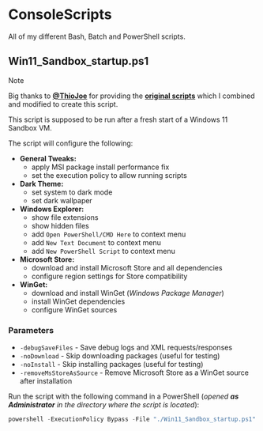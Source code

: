 # ConsoleScripts

All of my different Bash, Batch and PowerShell scripts.

## Win11_Sandbox_startup.ps1

> [!NOTE]
> Big thanks to **[@ThioJoe](https://github.com/ThioJoe)** for providing the **[original scripts](https://github.com/ThioJoe/Windows-Sandbox-Tools/tree/main)** which I combined and modified to create this script.

This script is supposed to be run after a fresh start of a Windows 11 Sandbox VM.

The script will configure the following:
* **General Tweaks:**
  - apply MSI package install performance fix
  - set the execution policy to allow running scripts
* **Dark Theme:**
  - set system to dark mode
  - set dark wallpaper
* **Windows Explorer:**
  - show file extensions
  - show hidden files
  - add `Open PowerShell/CMD Here` to context menu
  - add `New Text Document` to context menu
  - add `New PowerShell Script` to context menu
* **Microsoft Store:**
  - download and install Microsoft Store and all dependencies
  - configure region settings for Store compatibility
* **WinGet:**
  - download and install WinGet (*Windows Package Manager*)
  - install WinGet dependencies
  - configure WinGet sources

### Parameters

- `-debugSaveFiles` - Save debug logs and XML requests/responses
- `-noDownload` - Skip downloading packages (useful for testing)
- `-noInstall` - Skip installing packages (useful for testing)
- `-removeMsStoreAsSource` - Remove Microsoft Store as a WinGet source after installation

Run the script with the following command in a PowerShell (*opened **as Administrator** in the directory where the script is located*):
```powershell
powershell -ExecutionPolicy Bypass -File "./Win11_Sandbox_startup.ps1"
```
